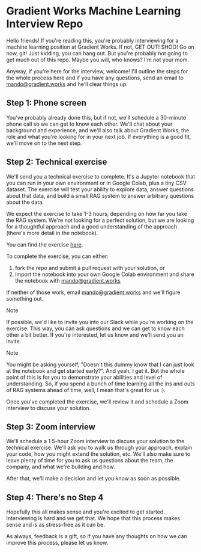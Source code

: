 # Gradient Works Machine Learning Interview Repo

Hello friends! If you're reading this, you're probably interviewing for a machine learning position at Gradient Works. If not, GET OUT! SHOO! Go on now, git! Just kidding, you can hang out. But you're probably not going to get much out of this repo. Maybe you will, who knows? I'm not your mom.

Anyway, if you're here for the interview, welcome! I'll outline the steps for the whole process here and if you have any questions, send an email to mando@gradient.works and he'll clear things up.

## Step 1: Phone screen

You've probably already done this, but if not, we'll schedule a 30-minute phone call so we can get to know each other. We'll chat about your background and experience, and we'll also talk about Gradient Works, the role and what you're looking for in your next job. If everything is a good fit, we'll move on to the next step.

## Step 2: Technical exercise

We'll send you a technical exercise to complete. It's a Jupyter notebook that you can run in your own environment or in Google Colab, plus a tiny CSV dataset. The exercise will test your ability to explore data, answer questions about that data, and build a small RAG system to answer arbitrary questions about the data.

We expect the exercise to take 1-3 hours, depending on how far you take the RAG system. We're not looking for a perfect solution, but we are looking for a thoughtful approach and a good understanding of the approach (there's more detail in the notebook).

You can find the exercise [here](./exercise.ipynb).

To complete the exercise, you can either:

1. fork the repo and submit a pull request with your solution, or
2. import the notebook into your own Google Colab environment and share the notebook with mando@gradient.works

If neither of those work, email mando@gradient.works and we'll figure something out.

> [!NOTE]
>
> If possible, we'd like to invite you into our Slack while you're working on the exercise. This way, you can ask questions and we can get to know each other a bit better. If you're interested, let us know and we'll send you an invite.

> [!NOTE]
>
> You might be asking yourself, "Doesn't this dummy know that I can just look at the notebook and get started early?". And yeah, I get it. But the whole point of this is for you to demonstrate your abilities and level of understanding. So, if you spend a bunch of time learning all the ins and outs of RAG systems ahead of time, well, I mean that's great for us :).

Once you've completed the exercise, we'll review it and schedule a Zoom interview to discuss your solution.

## Step 3: Zoom interview

We'll schedule a 1.5-hour Zoom interview to discuss your solution to the technical exercise. We'll ask you to walk us through your approach, explain your code, how you might extend the solution, etc. We'll also make sure to leave plenty of time for you to ask us questions about the team, the company, and what we're building and how.

After that, we'll make a decision and let you know as soon as possible.

## Step 4: There's no Step 4

Hopefully this all makes sense and you're excited to get started. Interviewing is hard and we get that. We hope that this process makes sense and is as stress-free as it can be.

As always, feedback is a gift, so if you have any thoughts on how we can improve this process, please let us know.